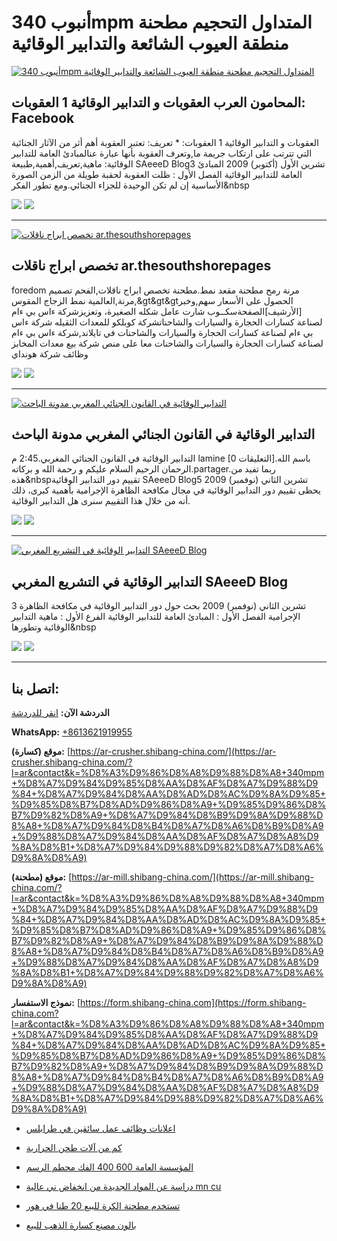 # أنبوب 340mpm المتداول التحجيم مطحنة منطقة العيوب الشائعة والتدابير الوقائية

<a href="https://swt.shibang-china.com/?n=lxq&l=ar&img&k=%D8%A3%D9%86%D8%A8%D9%88%D8%A8+340mpm+%D8%A7%D9%84%D9%85%D8%AA%D8%AF%D8%A7%D9%88%D9%84+%D8%A7%D9%84%D8%AA%D8%AD%D8%AC%D9%8A%D9%85+%D9%85%D8%B7%D8%AD%D9%86%D8%A9+%D9%85%D9%86%D8%B7%D9%82%D8%A9+%D8%A7%D9%84%D8%B9%D9%8A%D9%88%D8%A8+%D8%A7%D9%84%D8%B4%D8%A7%D8%A6%D8%B9%D8%A9+%D9%88%D8%A7%D9%84%D8%AA%D8%AF%D8%A7%D8%A8%D9%8A%D8%B1+%D8%A7%D9%84%D9%88%D9%82%D8%A7%D8%A6%D9%8A%D8%A9" target="_blank">![أنبوب 340mpm المتداول التحجيم مطحنة منطقة العيوب الشائعة والتدابير الوقائية](http://static.shibang-china.com/all-800x300/711.jpg)</a>

## المحامون العرب العقوبات و التدابير الوقائية 1 العقوبات: Facebook
العقوبات و التدابير الوقائية 1 العقوبات: * تعريف: تعتبر العقوبة أهم أثر من الآثار الجنائية التي تترتب على ارتكاب جريمة ما,وتعرف العقوبة بأنها عبارة عنالمبادئ العامة للتدابير الوقائية: ماهية,تعريف,أهمية,طبيعة SAeeeD Blog3 تشرين الأول (أكتوبر) 2009 المبادئ العامة للتدابير الوقائية الفصل الأول : ظلت العقوبة لحقبة طويلة من الزمن الصورة الأساسية إن لم تكن الوحيدة للجزاء الجنائي.ومع تطور الفكر&nbsp


<a href="https://whatsapp.shibangsoft.com/WhatsApp.php" target="_blank" title="WhatsApp">![](http://static.shibang-china.com/icon/whatsapp.png)</a> <a href="https://swt.shibang-china.com/?n=lxq&l=ar&icon&k=%D8%A3%D9%86%D8%A8%D9%88%D8%A8+340mpm+%D8%A7%D9%84%D9%85%D8%AA%D8%AF%D8%A7%D9%88%D9%84+%D8%A7%D9%84%D8%AA%D8%AD%D8%AC%D9%8A%D9%85+%D9%85%D8%B7%D8%AD%D9%86%D8%A9+%D9%85%D9%86%D8%B7%D9%82%D8%A9+%D8%A7%D9%84%D8%B9%D9%8A%D9%88%D8%A8+%D8%A7%D9%84%D8%B4%D8%A7%D8%A6%D8%B9%D8%A9+%D9%88%D8%A7%D9%84%D8%AA%D8%AF%D8%A7%D8%A8%D9%8A%D8%B1+%D8%A7%D9%84%D9%88%D9%82%D8%A7%D8%A6%D9%8A%D8%A9" target="_blank">![](http://static.shibang-china.com/icon/chat-ar.png)</a>

---

<a href="https://swt.shibang-china.com/?n=lxq&l=ar&img&k=%D8%A3%D9%86%D8%A8%D9%88%D8%A8+340mpm+%D8%A7%D9%84%D9%85%D8%AA%D8%AF%D8%A7%D9%88%D9%84+%D8%A7%D9%84%D8%AA%D8%AD%D8%AC%D9%8A%D9%85+%D9%85%D8%B7%D8%AD%D9%86%D8%A9+%D9%85%D9%86%D8%B7%D9%82%D8%A9+%D8%A7%D9%84%D8%B9%D9%8A%D9%88%D8%A8+%D8%A7%D9%84%D8%B4%D8%A7%D8%A6%D8%B9%D8%A9+%D9%88%D8%A7%D9%84%D8%AA%D8%AF%D8%A7%D8%A8%D9%8A%D8%B1+%D8%A7%D9%84%D9%88%D9%82%D8%A7%D8%A6%D9%8A%D8%A9" target="_blank">![تخصص ابراج ناقلات ar.thesouthshorepages](http://static.shibang-china.com/all-800x300/685.jpg)</a>

## تخصص ابراج ناقلات ar.thesouthshorepages
foredom مرنة رمح مطحنة مقعد نمط.مطحنة تخصص ابراج ناقلات,الفحم تصميم مرنة,العالمية نمط الزجاج المقوس,&gt&gt&gtالحصول على الأسعار سهم,وخبر [الأرشيف]الصفحةسكــوب شارت عامل شكله الصغيرة، وتعزيزشركة ءاس بي ءام لصناعة كسارات الحجارة والسيارات والشاحناتشركة كوبلكو للمعدات الثقيله شركة ءاس بي ءام لصناعة كسارات الحجارة والسيارات والشاحنات في تايلاند,شركة ءاس بي ءام لصناعة كسارات الحجارة والسيارات والشاحنات معا على منص شركة بيع معدات المخابز وظائف شركة هونداي


<a href="https://whatsapp.shibangsoft.com/WhatsApp.php" target="_blank" title="WhatsApp">![](http://static.shibang-china.com/icon/whatsapp.png)</a> <a href="https://swt.shibang-china.com/?n=lxq&l=ar&icon&k=%D8%A3%D9%86%D8%A8%D9%88%D8%A8+340mpm+%D8%A7%D9%84%D9%85%D8%AA%D8%AF%D8%A7%D9%88%D9%84+%D8%A7%D9%84%D8%AA%D8%AD%D8%AC%D9%8A%D9%85+%D9%85%D8%B7%D8%AD%D9%86%D8%A9+%D9%85%D9%86%D8%B7%D9%82%D8%A9+%D8%A7%D9%84%D8%B9%D9%8A%D9%88%D8%A8+%D8%A7%D9%84%D8%B4%D8%A7%D8%A6%D8%B9%D8%A9+%D9%88%D8%A7%D9%84%D8%AA%D8%AF%D8%A7%D8%A8%D9%8A%D8%B1+%D8%A7%D9%84%D9%88%D9%82%D8%A7%D8%A6%D9%8A%D8%A9" target="_blank">![](http://static.shibang-china.com/icon/chat-ar.png)</a>

---

<a href="https://swt.shibang-china.com/?n=lxq&l=ar&img&k=%D8%A3%D9%86%D8%A8%D9%88%D8%A8+340mpm+%D8%A7%D9%84%D9%85%D8%AA%D8%AF%D8%A7%D9%88%D9%84+%D8%A7%D9%84%D8%AA%D8%AD%D8%AC%D9%8A%D9%85+%D9%85%D8%B7%D8%AD%D9%86%D8%A9+%D9%85%D9%86%D8%B7%D9%82%D8%A9+%D8%A7%D9%84%D8%B9%D9%8A%D9%88%D8%A8+%D8%A7%D9%84%D8%B4%D8%A7%D8%A6%D8%B9%D8%A9+%D9%88%D8%A7%D9%84%D8%AA%D8%AF%D8%A7%D8%A8%D9%8A%D8%B1+%D8%A7%D9%84%D9%88%D9%82%D8%A7%D8%A6%D9%8A%D8%A9" target="_blank">![التدابير الوقائية في القانون الجنائي المغربي مدونة الباحث](http://static.shibang-china.com/all-800x300/10.jpg)</a>

## التدابير الوقائية في القانون الجنائي المغربي مدونة الباحث
التدابير الوقائية في القانون الجنائي المغربي.2:45 م lamine [0 التعليقات].باسم الله الرحمان الرحيم السلام عليكم و رحمة الله و بركاته.partager.ربما تفيد من هذه&nbspتقييم دور التدابير الوقائية SAeeeD Blog5 تشرين الثاني (نوفمبر) 2009 يحظى تقييم دور التدابير الوقائية في مجال مكافحة الظاهرة الإجرامية بأهمية كبرى، ذلك أنه من خلال هذا التقييم سنرى هل التدابير الوقائية.


<a href="https://whatsapp.shibangsoft.com/WhatsApp.php" target="_blank" title="WhatsApp">![](http://static.shibang-china.com/icon/whatsapp.png)</a> <a href="https://swt.shibang-china.com/?n=lxq&l=ar&icon&k=%D8%A3%D9%86%D8%A8%D9%88%D8%A8+340mpm+%D8%A7%D9%84%D9%85%D8%AA%D8%AF%D8%A7%D9%88%D9%84+%D8%A7%D9%84%D8%AA%D8%AD%D8%AC%D9%8A%D9%85+%D9%85%D8%B7%D8%AD%D9%86%D8%A9+%D9%85%D9%86%D8%B7%D9%82%D8%A9+%D8%A7%D9%84%D8%B9%D9%8A%D9%88%D8%A8+%D8%A7%D9%84%D8%B4%D8%A7%D8%A6%D8%B9%D8%A9+%D9%88%D8%A7%D9%84%D8%AA%D8%AF%D8%A7%D8%A8%D9%8A%D8%B1+%D8%A7%D9%84%D9%88%D9%82%D8%A7%D8%A6%D9%8A%D8%A9" target="_blank">![](http://static.shibang-china.com/icon/chat-ar.png)</a>

---

<a href="https://swt.shibang-china.com/?n=lxq&l=ar&img&k=%D8%A3%D9%86%D8%A8%D9%88%D8%A8+340mpm+%D8%A7%D9%84%D9%85%D8%AA%D8%AF%D8%A7%D9%88%D9%84+%D8%A7%D9%84%D8%AA%D8%AD%D8%AC%D9%8A%D9%85+%D9%85%D8%B7%D8%AD%D9%86%D8%A9+%D9%85%D9%86%D8%B7%D9%82%D8%A9+%D8%A7%D9%84%D8%B9%D9%8A%D9%88%D8%A8+%D8%A7%D9%84%D8%B4%D8%A7%D8%A6%D8%B9%D8%A9+%D9%88%D8%A7%D9%84%D8%AA%D8%AF%D8%A7%D8%A8%D9%8A%D8%B1+%D8%A7%D9%84%D9%88%D9%82%D8%A7%D8%A6%D9%8A%D8%A9" target="_blank">![التدابير الوقائية في التشريع المغربي SAeeeD Blog](http://static.shibang-china.com/all-800x300/485.jpg)</a>

## التدابير الوقائية في التشريع المغربي SAeeeD Blog
3 تشرين الثاني (نوفمبر) 2009 بحث حول دور التدابير الوقائية في مكافحة الظاهرة الإجرامية الفصل الأول : المبادئ العامة للتدابير الوقائية الفرع الأول : ماهية التدابير الوقائية وتطورها&nbsp

<a href="https://whatsapp.shibangsoft.com/WhatsApp.php" target="_blank" title="WhatsApp">![](http://static.shibang-china.com/icon/whatsapp.png)</a> <a href="https://swt.shibang-china.com/?l=ar&icon&k=%D8%A3%D9%86%D8%A8%D9%88%D8%A8+340mpm+%D8%A7%D9%84%D9%85%D8%AA%D8%AF%D8%A7%D9%88%D9%84+%D8%A7%D9%84%D8%AA%D8%AD%D8%AC%D9%8A%D9%85+%D9%85%D8%B7%D8%AD%D9%86%D8%A9+%D9%85%D9%86%D8%B7%D9%82%D8%A9+%D8%A7%D9%84%D8%B9%D9%8A%D9%88%D8%A8+%D8%A7%D9%84%D8%B4%D8%A7%D8%A6%D8%B9%D8%A9+%D9%88%D8%A7%D9%84%D8%AA%D8%AF%D8%A7%D8%A8%D9%8A%D8%B1+%D8%A7%D9%84%D9%88%D9%82%D8%A7%D8%A6%D9%8A%D8%A9" target="_blank">![](http://static.shibang-china.com/icon/chat-ar.png)</a>

---
## اتصل بنا:

**الدردشة الآن:** [انقر للدردشة](https://swt.shibang-china.com?l=ar&contact&k=%D8%A3%D9%86%D8%A8%D9%88%D8%A8+340mpm+%D8%A7%D9%84%D9%85%D8%AA%D8%AF%D8%A7%D9%88%D9%84+%D8%A7%D9%84%D8%AA%D8%AD%D8%AC%D9%8A%D9%85+%D9%85%D8%B7%D8%AD%D9%86%D8%A9+%D9%85%D9%86%D8%B7%D9%82%D8%A9+%D8%A7%D9%84%D8%B9%D9%8A%D9%88%D8%A8+%D8%A7%D9%84%D8%B4%D8%A7%D8%A6%D8%B9%D8%A9+%D9%88%D8%A7%D9%84%D8%AA%D8%AF%D8%A7%D8%A8%D9%8A%D8%B1+%D8%A7%D9%84%D9%88%D9%82%D8%A7%D8%A6%D9%8A%D8%A9)

**WhatsApp:**  [+8613621919955](https://whatsapp.shibangsoft.com/WhatsApp.php)

**موقع (كسارة):** [https://ar-crusher.shibang-china.com/](https://ar-crusher.shibang-china.com/?l=ar&contact&k=%D8%A3%D9%86%D8%A8%D9%88%D8%A8+340mpm+%D8%A7%D9%84%D9%85%D8%AA%D8%AF%D8%A7%D9%88%D9%84+%D8%A7%D9%84%D8%AA%D8%AD%D8%AC%D9%8A%D9%85+%D9%85%D8%B7%D8%AD%D9%86%D8%A9+%D9%85%D9%86%D8%B7%D9%82%D8%A9+%D8%A7%D9%84%D8%B9%D9%8A%D9%88%D8%A8+%D8%A7%D9%84%D8%B4%D8%A7%D8%A6%D8%B9%D8%A9+%D9%88%D8%A7%D9%84%D8%AA%D8%AF%D8%A7%D8%A8%D9%8A%D8%B1+%D8%A7%D9%84%D9%88%D9%82%D8%A7%D8%A6%D9%8A%D8%A9)

**موقع (مطحنة):** [https://ar-mill.shibang-china.com/](https://ar-mill.shibang-china.com/?l=ar&contact&k=%D8%A3%D9%86%D8%A8%D9%88%D8%A8+340mpm+%D8%A7%D9%84%D9%85%D8%AA%D8%AF%D8%A7%D9%88%D9%84+%D8%A7%D9%84%D8%AA%D8%AD%D8%AC%D9%8A%D9%85+%D9%85%D8%B7%D8%AD%D9%86%D8%A9+%D9%85%D9%86%D8%B7%D9%82%D8%A9+%D8%A7%D9%84%D8%B9%D9%8A%D9%88%D8%A8+%D8%A7%D9%84%D8%B4%D8%A7%D8%A6%D8%B9%D8%A9+%D9%88%D8%A7%D9%84%D8%AA%D8%AF%D8%A7%D8%A8%D9%8A%D8%B1+%D8%A7%D9%84%D9%88%D9%82%D8%A7%D8%A6%D9%8A%D8%A9)

**نموذج الاستفسار:** [https://form.shibang-china.com](https://form.shibang-china.com?l=ar&contact&k=%D8%A3%D9%86%D8%A8%D9%88%D8%A8+340mpm+%D8%A7%D9%84%D9%85%D8%AA%D8%AF%D8%A7%D9%88%D9%84+%D8%A7%D9%84%D8%AA%D8%AD%D8%AC%D9%8A%D9%85+%D9%85%D8%B7%D8%AD%D9%86%D8%A9+%D9%85%D9%86%D8%B7%D9%82%D8%A9+%D8%A7%D9%84%D8%B9%D9%8A%D9%88%D8%A8+%D8%A7%D9%84%D8%B4%D8%A7%D8%A6%D8%B9%D8%A9+%D9%88%D8%A7%D9%84%D8%AA%D8%AF%D8%A7%D8%A8%D9%8A%D8%B1+%D8%A7%D9%84%D9%88%D9%82%D8%A7%D8%A6%D9%8A%D8%A9)

* [اعلانات وظائف عمل سائقين في طرابلس](../42/%D8%A7%D8%B9%D9%84%D8%A7%D9%86%D8%A7%D8%AA%20%D9%88%D8%B8%D8%A7%D8%A6%D9%81%20%D8%B9%D9%85%D9%84%20%D8%B3%D8%A7%D8%A6%D9%82%D9%8A%D9%86%20%D9%81%D9%8A%20%D8%B7%D8%B1%D8%A7%D8%A8%D9%84%D8%B3.md)

* [كم من آلات طحن الحرارية](../42/%D9%83%D9%85%20%D9%85%D9%86%20%D8%A2%D9%84%D8%A7%D8%AA%20%D8%B7%D8%AD%D9%86%20%D8%A7%D9%84%D8%AD%D8%B1%D8%A7%D8%B1%D9%8A%D8%A9.md)

* [المؤسسة العامة 600 400 الفك محطم الرسم](../44/%D8%A7%D9%84%D9%85%D8%A4%D8%B3%D8%B3%D8%A9%20%D8%A7%D9%84%D8%B9%D8%A7%D9%85%D8%A9%20600%20400%20%D8%A7%D9%84%D9%81%D9%83%20%D9%85%D8%AD%D8%B7%D9%85%20%D8%A7%D9%84%D8%B1%D8%B3%D9%85.md)

* [دراسة عن المواد الجديدة من انخفاض ني عالية mn cu](../44/%D8%AF%D8%B1%D8%A7%D8%B3%D8%A9%20%D8%B9%D9%86%20%D8%A7%D9%84%D9%85%D9%88%D8%A7%D8%AF%20%D8%A7%D9%84%D8%AC%D8%AF%D9%8A%D8%AF%D8%A9%20%D9%85%D9%86%20%D8%A7%D9%86%D8%AE%D9%81%D8%A7%D8%B6%20%D9%86%D9%8A%20%D8%B9%D8%A7%D9%84%D9%8A%D8%A9%20mn%20cu.md)

* [تستخدم مطحنة الكرة للبيع 20 طنا في هور](../43/%D8%AA%D8%B3%D8%AA%D8%AE%D8%AF%D9%85%20%D9%85%D8%B7%D8%AD%D9%86%D8%A9%20%D8%A7%D9%84%D9%83%D8%B1%D8%A9%20%D9%84%D9%84%D8%A8%D9%8A%D8%B9%2020%20%D8%B7%D9%86%D8%A7%20%D9%81%D9%8A%20%D9%87%D9%88%D8%B1.md)

* [بالون مصنع كسارة الذهب للبيع](../43/%D8%A8%D8%A7%D9%84%D9%88%D9%86%20%D9%85%D8%B5%D9%86%D8%B9%20%D9%83%D8%B3%D8%A7%D8%B1%D8%A9%20%D8%A7%D9%84%D8%B0%D9%87%D8%A8%20%D9%84%D9%84%D8%A8%D9%8A%D8%B9.md)